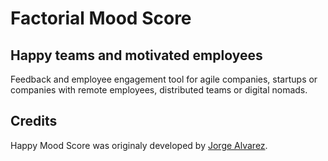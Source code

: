 
# Factorial Mood Score 

## Happy teams and motivated employees

Feedback and employee engagement tool for agile companies, startups or companies with remote employees, distributed teams or digital nomads.

## Credits

Happy Mood Score was originaly developed by [Jorge Alvarez](https://www.alvareznavarro.es).
